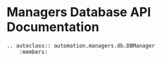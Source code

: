 # Managers Database API Documentation

```{eval-rst}
.. autoclass:: automation.managers.db.DBManager
    :members:
